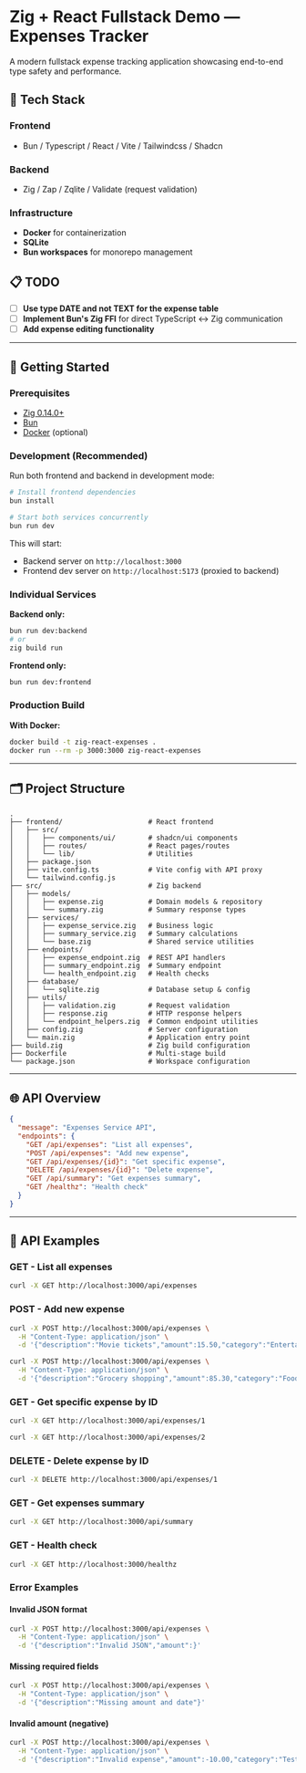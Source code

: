 # Zig + React Fullstack Demo — Expenses Tracker

A modern fullstack expense tracking application showcasing end-to-end type safety and performance.

## 🚀 Tech Stack

### Frontend
- Bun / Typescript / React / Vite / Tailwindcss / Shadcn

### Backend
- Zig / Zap / Zqlite / Validate (request validation)

### Infrastructure
- **Docker** for containerization
- **SQLite**
- **Bun workspaces** for monorepo management

## 📋 TODO

- [ ] **Use type DATE and not TEXT for the expense table**
- [ ] **Implement Bun's Zig FFI** for direct TypeScript ↔ Zig communication
- [ ] **Add expense editing functionality**

---

## 🧪 Getting Started

### Prerequisites
- [Zig 0.14.0+](https://ziglang.org/download/)
- [Bun](https://bun.sh/) 
- [Docker](https://docker.com/) (optional)

### Development (Recommended)

Run both frontend and backend in development mode:

```bash
# Install frontend dependencies
bun install

# Start both services concurrently
bun run dev
```

This will start:
- Backend server on `http://localhost:3000`
- Frontend dev server on `http://localhost:5173` (proxied to backend)

### Individual Services

**Backend only:**
```bash
bun run dev:backend
# or
zig build run
```

**Frontend only:**
```bash
bun run dev:frontend
```

### Production Build

**With Docker:**
```bash
docker build -t zig-react-expenses .
docker run --rm -p 3000:3000 zig-react-expenses
```

---

## 🗂️ Project Structure

```text
.
├── frontend/                     # React frontend
│   ├── src/
│   │   ├── components/ui/        # shadcn/ui components
│   │   ├── routes/               # React pages/routes
│   │   └── lib/                  # Utilities
│   ├── package.json
│   ├── vite.config.ts            # Vite config with API proxy
│   └── tailwind.config.js
├── src/                          # Zig backend
│   ├── models/
│   │   ├── expense.zig           # Domain models & repository
│   │   └── summary.zig           # Summary response types
│   ├── services/
│   │   ├── expense_service.zig   # Business logic
│   │   ├── summary_service.zig   # Summary calculations
│   │   └── base.zig              # Shared service utilities
│   ├── endpoints/
│   │   ├── expense_endpoint.zig  # REST API handlers
│   │   ├── summary_endpoint.zig  # Summary endpoint
│   │   └── health_endpoint.zig   # Health checks
│   ├── database/
│   │   └── sqlite.zig            # Database setup & config
│   ├── utils/
│   │   ├── validation.zig        # Request validation
│   │   ├── response.zig          # HTTP response helpers
│   │   └── endpoint_helpers.zig  # Common endpoint utilities
│   ├── config.zig                # Server configuration
│   └── main.zig                  # Application entry point
├── build.zig                     # Zig build configuration
├── Dockerfile                    # Multi-stage build
└── package.json                  # Workspace configuration
```

---

## 🌐 API Overview

```json
{
  "message": "Expenses Service API",
  "endpoints": {
    "GET /api/expenses": "List all expenses",
    "POST /api/expenses": "Add new expense",
    "GET /api/expenses/{id}": "Get specific expense",
    "DELETE /api/expenses/{id}": "Delete expense",
    "GET /api/summary": "Get expenses summary",
    "GET /healthz": "Health check"
  }
}
```

---

## 🧪 API Examples

### GET - List all expenses
```bash
curl -X GET http://localhost:3000/api/expenses
```

### POST - Add new expense
```bash
curl -X POST http://localhost:3000/api/expenses \
  -H "Content-Type: application/json" \
  -d '{"description":"Movie tickets","amount":15.50,"category":"Entertainment","date":"2024-12-22"}'
```

```bash
curl -X POST http://localhost:3000/api/expenses \
  -H "Content-Type: application/json" \
  -d '{"description":"Grocery shopping","amount":85.30,"category":"Food","date":"2024-12-21"}'
```

### GET - Get specific expense by ID
```bash
curl -X GET http://localhost:3000/api/expenses/1
```

```bash
curl -X GET http://localhost:3000/api/expenses/2
```

### DELETE - Delete expense by ID
```bash
curl -X DELETE http://localhost:3000/api/expenses/1
```

### GET - Get expenses summary
```bash
curl -X GET http://localhost:3000/api/summary
```

### GET - Health check
```bash
curl -X GET http://localhost:3000/healthz
```

### Error Examples

#### Invalid JSON format
```bash
curl -X POST http://localhost:3000/api/expenses \
  -H "Content-Type: application/json" \
  -d '{"description":"Invalid JSON","amount":}'
```

#### Missing required fields
```bash
curl -X POST http://localhost:3000/api/expenses \
  -H "Content-Type: application/json" \
  -d '{"description":"Missing amount and date"}'
```

#### Invalid amount (negative)
```bash
curl -X POST http://localhost:3000/api/expenses \
  -H "Content-Type: application/json" \
  -d '{"description":"Invalid expense","amount":-10.00,"category":"Test","date":"2024-12-22"}'
```

